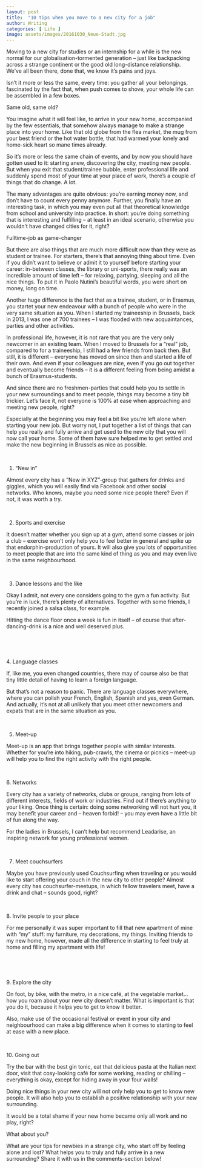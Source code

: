```yaml
---
layout: post
title:  "10 tips when you move to a new city for a job"
author: Writing
categories: [ Life ]
image: assets/images/20161030_Neue-Stadt.jpg
---
```



Moving to a new city for studies or an internship for a while is the new normal for our globalisation-tormented generation – just like backpacking across a strange continent or the good old long-distance relationship. We’ve all been there, done that, we know it’s pains and joys.

Isn’t it more or less the same, every time: you gather all your belongings, fascinated by the fact that, when push comes to shove, your whole life can be assembled in a few boxes.

Same old, same old?

You imagine what it will feel like, to arrive in your new home, accompanied by the few essentials, that somehow always manage to make a strange place into your home. Like that old globe from the flea market, the mug from your best friend or the hot water bottle, that had warmed your lonely and home-sick heart so mane times already.

So it’s more or less the same chain of events, and by now you should have gotten used to it: starting anew, discovering the city, meeting new people. But when you exit that student/trainee bubble, enter professional life and suddenly spend most of your time at your place of work, there’s a couple of things that do change. A lot.

The many advantages are quite obvious: you’re earning money now, and don’t have to count every penny anymore. Further, you finally have an interesting task, in which you may even put all that theoretical knowledge from school and university into practice. In short: you’re doing something that is interesting and fulfilling – at least in an ideal scenario, otherwise you wouldn’t have changed cities for it, right?

Fulltime-job as game-changer

But there are also things that are much more difficult now than they were as student or trainee. For starters, there’s that annoying thing about time. Even if you didn’t want to believe or admit it to yourself before starting your career: in-between classes, the library or uni-sports, there really was an incredible amount of time left – for relaxing, partying, sleeping and all the nice things. To put it in Paolo Nutini’s beautiful words, you were short on money, long on time.

Another huge difference is the fact that as a trainee, student, or in Erasmus, you startet your new endeavour with a bunch of people who were in the very same situation as you. When I started my traineeship in Brussels, back in 2013, I was one of 700 trainees – I was flooded with new acquaintances, parties and other activities.

In professional life, however, it is not rare that you are the very only newcomer in an existing team. When I moved to Brussels for a “real” job, compared to for a traineeship, I still had a few friends from back then. But still, it is different – everyone has moved on since then and started a life of their own. And even if your colleagues are nice, even if you go out together and eventually become friends – it is a different feeling from being amidst a bunch of Erasmus-students.

And since there are no freshmen-parties that could help you to settle in your new surroundings and to meet people, things may become a tiny bit trickier. Let’s face it, not everyone is 100% at ease when approaching and meeting new people, right?



Especially at the beginning you may feel a bit like you’re left alone when starting your new job. But worry not, I put together a list of things that can help you really and fully arrive and get used to the new city that you will now call your home. Some of them have sure helped me to get settled and make the new beginning in Brussels as nice as possible.

 

1. “New in”

Almost every city has a “New in XYZ”-group that gathers for drinks and giggles, which you will easily find via Facebook and other social networks. Who knows, maybe you need some nice people there? Even if not, it was worth a try.



 

2. Sports and exercise

It doesn’t matter whether you sign up at a gym, attend some classes or join a club – exercise won’t only help you to feel better in general and spike up that endorphin-production of yours. It will also give you lots of opportunities to meet people that are into the same kind of thing as you and may even live in the same neighbourhood.



 

3. Dance lessons and the like

Okay I admit, not every one considers going to the gym a fun activity. But you’re in luck, there’s plenty of alternatives. Together with some friends, I recently joined a salsa class, for example.

Hitting the dance floor once a week is fun in itself – of course that after-dancing-drink is a nice and well deserved plus.

 



 

4. Language classes

If, like me, you even changed countries, there may of course also be that tiny little detail of having to learn a foreign language.



But that’s not a reason to panic. There are language classes everywhere, where you can polish your French, English, Spanish and yes, even German. And actually, it’s not at all unlikely that you meet other newcomers and expats that are in the same situation as you.

 

5. Meet-up

Meet-up is an app that brings together people with similar interests. Whether for you’re into hiking, pub-crawls, the cinema or picnics – meet-up will help you to find the right activity with the right people.



 

6. Networks

Every city has a variety of networks, clubs or groups, ranging from lots of different interests, fields of work or industries. Find out if there’s anything to your liking. Once thing is certain: doing some networking will not hurt you, it may benefit your career and – heaven forbid! – you may even have a little bit of fun along the way.

For the ladies in Brussels, I can’t help but recommend Leadarise, an inspiring network for young professional women.



 

7. Meet couchsurfers

Maybe you have previously used Couchsurfing when traveling or you would like to start offering your couch in the new city to other people? Almost every city has couchsurfer-meetups, in which fellow travelers meet, have a drink and chat – sounds good, right?



 

8. Invite people to your place

For me personally it was super important to fill that new apartment of mine with “my” stuff: my furniture, my decorations, my things. Inviting friends to my new home, however, made all the difference in starting to feel truly at home and filling my apartment with life!

 



 

9. Explore the city

On foot, by bike, with the metro, in a nice café, at the vegetable market… how you roam about your new city doesn’t matter. What is important is that you do it, because it helps you to get to know it better.

Also, make use of the occasional festival or event in your city and neighbourhood can make a big difference when it comes to starting to feel at ease with a new place.



 

10. Going out

Try the bar with the best gin tonic, eat that delicious pasta at the Italian next door, visit that cosy-looking café for some working, reading or chilling – everything is okay, except for hiding away in your four walls!

Doing nice things in your new city will not only help you to get to know new people. It will also help you to establish a positive relationship with your new surrounding.

It would be a total shame if your new home became only all work and no play, right?



What about you?

What are your tips for newbies in a strange city, who start off by feeling alone and lost? What helps you to truly and fully arrive in a new surrounding? Share it with us in the comments-section below!

 

